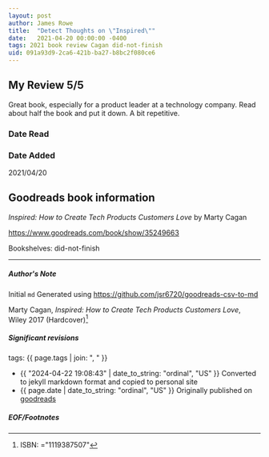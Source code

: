 ```yaml
---
layout: post
author: James Rowe
title:  "Detect Thoughts on \"Inspired\""
date:   2021-04-20 00:00:00 -0400
tags: 2021 book review Cagan did-not-finish
uid: 091a93d9-2ca6-421b-ba27-b8bc2f080ce6
---
```


<!-- highly dependent on how you personally use jekyll templates, and how you want this to show up -->
<!-- escape any jekyll keys with double brackets -->

## My Review 5/5

Great book, especially for a product leader at a technology company. Read about half the book and put it down. A bit repetitive.

### Date Read


### Date Added
2021/04/20

## Goodreads book information

*Inspired: How to Create Tech Products Customers Love* by Marty Cagan

https://www.goodreads.com/book/show/35249663

Bookshelves: did-not-finish

---

##### Author's Note

Initial `md` Generated using https://github.com/jsr6720/goodreads-csv-to-md

Marty Cagan, *Inspired: How to Create Tech Products Customers Love*,  Wiley 2017 (Hardcover)[^1]

##### Significant revisions

tags: {{ page.tags | join: ", " }} <!-- todo move this somewhere -->

- {{ "2024-04-22 19:08:43" | date_to_string: "ordinal", "US" }} Converted to jekyll markdown format and copied to personal site
- {{ page.date | date_to_string: "ordinal", "US" }} Originally published on [goodreads](https://www.goodreads.com)

##### EOF/Footnotes

[^1]: ISBN: ="1119387507"